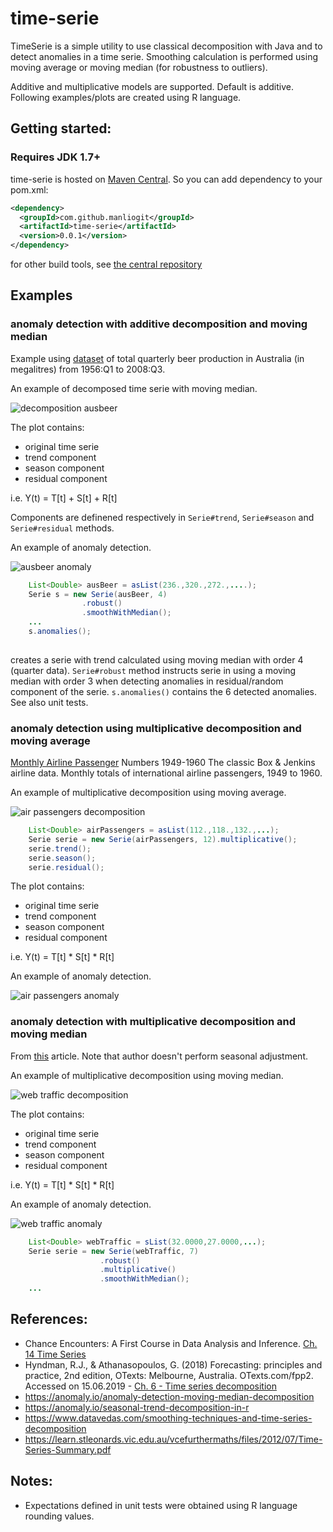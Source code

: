 # time-serie

TimeSerie is a simple utility to use classical decomposition with Java and to detect anomalies in a time serie. Smoothing calculation is performed using moving average or moving median (for robustness to outliers).

Additive and multiplicative models are supported. Default is additive. Following examples/plots are created using R language.

## Getting started:

### Requires JDK 1.7+

time-serie is hosted on [Maven Central](http://search.maven.org/). 
So you can add dependency to your pom.xml:

```xml
<dependency>
  <groupId>com.github.manliogit</groupId>
  <artifactId>time-serie</artifactId>
  <version>0.0.1</version>
</dependency>
```

for other build tools, see [the central repository](http://search.maven.org/#artifactdetails|com.github.manliogit|time-serie|0.0.1|jar) 

## Examples

### anomaly detection with additive decomposition and moving median

Example using [dataset](https://www.rdocumentation.org/packages/fpp/versions/0.5/topics/ausbeer) of total quarterly beer production in Australia (in megalitres) from 1956:Q1 to 2008:Q3.

An example of decomposed time serie with moving median. 

![decomposition ausbeer](img/plot-ausbeer-median.png)

The plot contains:

* original time serie
* trend component 
* season component
* residual component

i.e. Y(t) = T[t] + S[t] + R[t]

Components are definened respectively in `Serie#trend`, `Serie#season` and `Serie#residual` methods.

An example of anomaly detection.

![ausbeer anomaly](img/plot-ausbeer-median-robust.png)

```java
    List<Double> ausBeer = asList(236.,320.,272.,....);
    Serie s = new Serie(ausBeer, 4)
                .robust()
                .smoothWithMedian();
    ...
    s.anomalies();
    
```

creates a serie with trend calculated using moving median with order 4 (quarter data). `Serie#robust` method instructs serie in using a moving median with order 3 when detecting anomalies in residual/random component of the serie. `s.anomalies()` contains the 6 detected anomalies.
See also unit tests.


### anomaly detection using multiplicative decomposition and moving average

[Monthly Airline Passenger](https://stat.ethz.ch/R-manual/R-devel/library/datasets/html/AirPassengers.html) Numbers 1949-1960
The classic Box & Jenkins airline data. Monthly totals of international airline passengers, 1949 to 1960. 

An example of multiplicative decomposition using moving average.

![air passengers decomposition](img/plot-airpassengers-decomposition.png)

```java
    List<Double> airPassengers = asList(112.,118.,132.,...);
    Serie serie = new Serie(airPassengers, 12).multiplicative();
    serie.trend();
    serie.season();
    serie.residual();
```

The plot contains:

* original time serie
* trend component 
* season component
* residual component

i.e. Y(t) = T[t] * S[t] * R[t]

An example of anomaly detection.

![air passengers anomaly](img/plot-airpassengers-anomaly-detection-avg-robust.png)

### anomaly detection with multiplicative decomposition and moving median

From [this](https://anomaly.io/anomaly-detection-moving-median-decomposition) article. Note that author doesn't perform seasonal adjustment. 

An example of multiplicative decomposition using moving median.

![web traffic decomposition](img/plot-webtraffic-decomposition-strict.png)

The plot contains:

* original time serie
* trend component 
* season component
* residual component

i.e. Y(t) = T[t] * S[t] * R[t]

An example of anomaly detection.

![web traffic anomaly](img/plot-webtraffic-anomaly-detection-strict.png)

```java
    List<Double> webTraffic = sList(32.0000,27.0000,...);
    Serie serie = new Serie(webTraffic, 7)
                    .robust()
                    .multiplicative()
                    .smoothWithMedian();
    ...
```

## References:

* Chance Encounters: A First Course in Data Analysis and Inference. [Ch. 14 Time Series](https://www.stat.auckland.ac.nz/~wild/ChanceEnc/Ch14.pdf)
* Hyndman, R.J., & Athanasopoulos, G. (2018) Forecasting: principles and practice, 2nd edition, OTexts: Melbourne, Australia. OTexts.com/fpp2. Accessed on 15.06.2019 - [Ch. 6 - Time series decomposition](https://otexts.com/fpp2/decomposition.html)
* https://anomaly.io/anomaly-detection-moving-median-decomposition
* https://anomaly.io/seasonal-trend-decomposition-in-r
* https://www.datavedas.com/smoothing-techniques-and-time-series-decomposition
* https://learn.stleonards.vic.edu.au/vcefurthermaths/files/2012/07/Time-Series-Summary.pdf

## Notes:

* Expectations defined in unit tests were obtained using R language rounding values.

